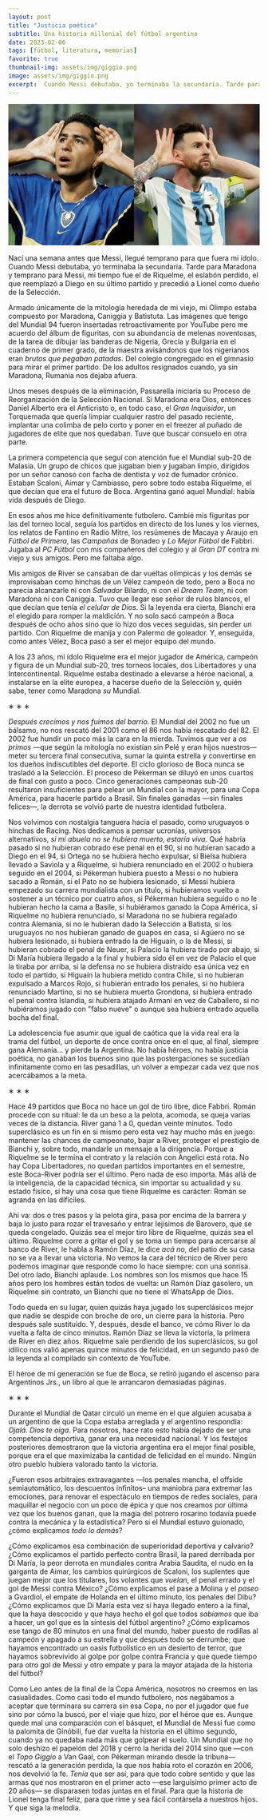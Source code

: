 ```yaml
---
layout: post
title: "Justicia poética"
subtitle: Una historia millenial del fútbol argentino
date: 2023-02-06
tags: [fútbol, literatura, memorias]
favorite: true
thumbnail-img: assets/img/giggio.png
image: assets/img/giggio.png
excerpt:  Cuando Messi debutaba, yo terminaba la secundaria. Tarde para Maradona y temprano para Messi, mi tiempo fue el de Riquelme, el eslabón perdido, el que reemplazó a Diego en su último partido y precedió a Lionel como dueño de la Selección.
---
```


<div class="text-center">
 <img src="../assets/img/giggio.png">
</div>

Nací una semana antes que Messi, llegué temprano para que fuera mi ídolo. Cuando Messi debutaba, yo terminaba la secundaria. Tarde para Maradona y temprano para Messi, mi tiempo fue el de Riquelme, el eslabón perdido, el que reemplazó a Diego en su último partido y precedió a Lionel como dueño de la Selección.

Armado únicamente de la mitología heredada de mi viejo, mi Olimpo estaba compuesto por Maradona, Caniggia y Batistuta. Las imágenes que tengo del Mundial 94 fueron insertadas retroactivamente por YouTube pero me acuerdo del álbum de figuritas, con su abundancia de melenas noventosas, de la tarea de dibujar las banderas de Nigeria, Grecia y Bulgaria en el cuaderno de primer grado, de la maestra avisándonos que los nigerianos eran *brutos que pegaban patadas*. Del colegio congregado en el gimnasio para mirar el primer partido. De los adultos resignados cuando, ya sin Maradona, Rumania nos dejaba afuera.

Unos meses después de la eliminación, Passarella iniciaría su Proceso de Reorganización de la Selección Nacional. Si Maradona era Dios, entonces Daniel Alberto era el Anticristo o, en todo caso, el *Gran Inquisidor*, un Torquemada que quería limpiar cualquier rastro del pasado reciente, implantar una colimba de pelo corto y poner en el freezer al puñado de jugadores de elite que nos quedaban. Tuve que buscar consuelo en otra parte.

La primera competencia que seguí con atención fue el Mundial sub-20 de Malasia. Un grupo de chicos que jugaban bien y jugaban limpio, dirigidos por un señor canoso con facha de dentista y voz de fumador crónico. Estaban Scaloni, Aimar y Cambiasso, pero sobre todo estaba Riquelme, el que decían que era el futuro de Boca. Argentina ganó aquel Mundial: había vida después de Diego.

En esos años me hice definitivamente futbolero. Cambié mis figuritas por las del torneo local, seguía los partidos en directo de los lunes y los viernes, los relatos de Fantino en Radio Mitre, los resúmenes de Macaya y Araujo en *Fútbol de Primera*, las *Campañas* de Bonadeo y *Lo Mejor Fútbol* de Fabbri. Jugaba al *PC Fútbol* con mis compañeros del colegio y al *Gran DT* contra mi viejo y sus amigos. Pero me faltaba algo.

Mis amigos de River se cansaban de dar vueltas olímpicas y los demás se improvisaban como hinchas de un Vélez campeón de todo, pero a Boca no parecía alcanzarle ni con *Salvador* Bilardo, ni con el *Dream Team*, ni con Maradona ni con Caniggia. Tuvo que llegar ese señor de rulos blancos, el que decían que tenía *el celular de Dios*. Si la leyenda era cierta, Bianchi era el elegido para romper la maldición. Y no solo sacó campeón a Boca después de ocho años sino que lo hizo dos veces seguidas, sin perder un partido. Con Riquelme de manija y con Palermo de goleador. Y, enseguida, como antes Vélez, Boca pasó a ser el mejor equipo del mundo.

A los 23 años, mi ídolo Riquelme era el mejor jugador de América, campeón y figura de un Mundial sub-20, tres torneos locales, dos Libertadores y una Intercontinental. Riquelme estaba destinado a elevarse a héroe nacional, a instalarse en la elite europea, a hacerse dueño de la Selección y, quién sabe, tener como Maradona *su* Mundial.

<div class="org-center">
<p>
&lowast; &lowast; &lowast;
</p>
</div>

*Después crecimos y nos fuimos del barrio*. El Mundial del 2002 no fue un bálsamo, no nos rescató del 2001 como el 86 nos había rescatado del 82. El 2002 fue hundir un poco más la cara en la mierda. Tuvimos que ver a *os primos* &#x2014;que según la mitología no existían sin Pelé y eran hijos nuestros&#x2014; meter su tercera final consecutiva, sumar la quinta estrella y convertirse en los dueños indiscutibles del deporte. El ciclo glorioso de Boca nunca se trasladó a la Selección. El proceso de Pékerman se diluyó en unos cuartos de final con gusto a poco. Cinco generaciones campeonas sub-20 resultaron insuficientes para pelear un Mundial con la mayor, para una Copa América, para hacerle partido a Brasil. Sin finales ganadas &#x2014;sin finales felices&#x2014;, la derrota se volvió parte de nuestra identidad futbolera.

Nos volvimos con nostalgia tanguera hacia el pasado, como  uruguayos o hinchas de Racing. Nos dedicamos a pensar ucronías, universos alternativos, *si mi abuela no se hubiera muerto, estaría viva*. Qué habría pasado si no hubieran cobrado ese penal en el 90, si no hubieran sacado a Diego en el 94, si Ortega no se hubiera hecho expulsar, si Bielsa hubiera llevado a Saviola y a Riquelme, si hubiera renunciado en el 2002 o hubiera seguido en el 2004, si Pékerman hubiera puesto a Messi o no hubiera sacado a Román, si el Pato no se hubiera lesionado, si Messi hubiera empezado su carrera mundialista con un título, si hubíeramos vuelto a sostener a un técnico por cuatro años, si Pékerman hubiera seguido o no le hubieran hecho la cama a Basile, si hubiéramos ganado la Copa América, si Riquelme no hubiera renunciado, si Maradona no se hubiera regalado contra Alemania, si no le hubieran dado la Selección a Batista, si los uruguayos no nos hubieran ganado de guapos en casa, si Agüero no se hubiera lesionado, si hubiera entrado la de Higuaín, o la de Messi, si hubieran cobrado el penal de Neuer, si Palacio la hubiera tirado por abajo, si Di María hubiera llegado a la final y hubiera sido él en vez de Palacio el que la tiraba por arriba, si la defensa no se hubiera distraído esa única vez en todo el partido, si Higuaín la hubiera metido contra Chile, si no hubieran expulsado a Marcos Rojo, si hubieran entrado los penales, si no hubiera renunciado Martino, si no se hubiera muerto Grondona, si hubiera entrado el penal contra Islandia, si hubiera atajado Armani en vez de Caballero, si no hubiéramos jugado con "falso nueve" o aunque sea hubiera entrado aquella bocha del final.

La adolescencia fue asumir que igual de caótica que la vida real era la trama del fútbol, un deporte de once contra once en el que, al final, siempre gana Alemania&#x2026; y pierde la Argentina. No había héroes, no había justicia poética, no ganaban los buenos sino que las postergaciones se sucedían infinitamente como en las pesadillas, un volver a empezar cada vez que nos acercábamos a la meta.

<div class="org-center">
<p>
&lowast; &lowast; &lowast;
</p>
</div>

Hace 49 partidos que Boca no hace un gol de tiro libre, dice Fabbri. Román procede con su ritual: le da un beso a la pelota, acomoda, se queja varias veces de la distancia. River gana 1 a 0, quedan veinte minutos. Todo superclásico es un fin en sí mismo pero esta vez hay mucho más en juego: mantener las chances de campeonato, bajar a River, proteger el prestigio de Bianchi y, sobre todo, mandarle un mensaje a la dirigencia. Porque a Riquelme se le termina el contrato y la relación con Angelici está rota. No hay Copa Libertadores, no quedan partidos importantes en el semestre, este Boca-River podría ser el último. Pero nada de eso importa. Más allá de la inteligencia, de la capacidad técnica, sin importar su actualidad y su estado físico, si hay una cosa que tiene Riquelme es carácter: Román se agranda en las difíciles.

Ahí va: dos o tres pasos y la pelota gira, pasa por encima de la barrera y baja lo justo para rozar el travesaño y entrar lejísimos de  Barovero, que se queda congelado. Quizás sea el mejor tiro libre de Riquelme, quizás sea el último. Riquelme corre a gritar el gol y se toma un tiempo para acercarse al banco de River, le habla a Ramón Díaz, le dice *acá no*, del patio de su casa no se va a llevar una victoria. No vemos la cara del técnico de River pero podemos imaginar que responde como lo hace siempre: con una sonrisa. Del otro lado, Bianchi aplaude. Los nombres son los mismos que hace 15 años pero los hombres están todos de vuelta: un Ramón Díaz gasolero, un Riquelme sin contrato, un Bianchi que no tiene el WhatsApp de Dios.

Todo queda en su lugar, quien quizás haya jugado los superclásicos mejor que nadie se despide con broche de oro, un cierre para la historia. Pero después sale sustituido. Y, después, desde el banco, ve cómo River lo da vuelta a falta de cinco minutos. Ramón Díaz se lleva la victoria, la primera de River en diez años. Riquelme sale perdiendo de los superclásicos, su gol idílico nos valió apenas quince minutos de felicidad, en un segundo pasó de la leyenda al compilado sin contexto de YouTube.

El héroe de mi generación se fue de Boca, se retiró jugando el ascenso para Argentinos Jrs., un libro al que le arrancaron demasiadas páginas.

<div class="org-center">
<p>
&lowast; &lowast; &lowast;
</p>
</div>

Durante el Mundial de Qatar circuló un meme en el que alguien acusaba a un argentino de que la Copa estaba arreglada y el argentino respondía: *Ojalá. Dios te oiga*. Para nosotros, hace rato esto había dejado de ser una competencia deportiva, ganar era una necesidad nacional. Y los festejos posteriores demostraron que la victoria argentina era el mejor final posible, porque era el que maximizaba la cantidad de felicidad en el mundo. Ningún otro pueblo hubiera valorado tanto la victoria.

¿Fueron esos arbitrajes extravagantes &#x2014;los penales mancha, el offside semiautomático, los descuentos infinitos&#x2013; una maniobra para extremar las emociones, para renovar el espectáculo en tiempos de redes sociales, para maquillar el negocio con un poco de épica y que nos creamos por última vez que los buenos ganan, que la magia del potrero rosarino todavía puede contra la mecánica y la estadística? Pero si el Mundial estuvo guionado, ¿cómo explicamos *todo lo demás*?

¿Cómo explicamos esa combinación de superioridad deportiva y calvario? ¿Cómo explicamos el partido perfecto contra Brasil, la pared derribada por Di María, la peor derrota en mundiales contra Arabia Saudita, el nudo en la garganta de Aimar, los cambios quirúrgicos de Scaloni, los suplentes que juegan mejor que los titulares, los volantes que *vuelan*, el penal errado y el gol de Messi contra México? ¿Cómo explicamos el pase a Molina y el *paseo* a Gvardiol, el empate de Holanda en el último minuto, los penales del Dibu? ¿Cómo explicamos que Di María esta vez sí haya llegado entero a la final, que la haya descocido y que haya hecho el gol que todos *sabíamos* que iba a hacer, un gol que es la síntesis del fútbol argentino? ¿Cómo explicamos ese tango de 80 minutos en una final del mundo, haber puesto de rodillas al campeón y apagado a su estrella y que después todo se derrumbe; que hayamos encontrado un oasis futbolístico en un desierto de terror, que hayamos sobrevivido al golpe por golpe contra Francia y que quede tiempo para otro gol de Messi y otro empate y para la mayor atajada de la historia del fútbol?

Como Leo antes de la final de la Copa América, nosotros no creemos en las casualidades. Como casi todo el mundo futbolero, nos negábamos a aceptar que terminara su carrera sin esa Copa, no por el jugador que fue sino por cómo la buscó, por el viaje que hizo, por el héroe que es. Aunque quede mal una comparación con el básquet, el Mundial de Messi fue como la palomita de Ginóbili, fue dar vuelta la historia en el último segundo, cuando ya no quedaba nada más que golpear el suelo. Un Mundial que no solo deshizo el papelón del 2018 y cerró la herida del 2014 sino que &#x2014;con el *Topo Giggio* a Van Gaal, con Pékerman mirando desde la tribuna&#x2014; rescató a la generación perdida, la que nos había roto el corazón en 2006, nos devolvió la fe. *Tenía* que ser así, para que todo cobre sentido y que las armas que nos mostraron en el primer acto &#x2014;ese larguísimo primer acto de 20 años&#x2014; se disparasen todas juntas en el final. Para que la historia de Lionel tenga final feliz, para que rime y sea fácil contársela a nuestros hijos. Y que siga la melodía.

